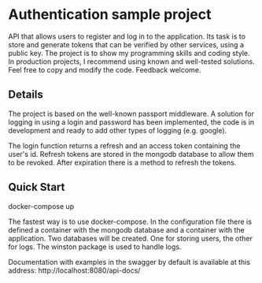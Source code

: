 # Authentication sample project

API that allows users to register and log in to the application. Its task is to store and generate tokens that can be verified by other services, using a public key. The project is to show my programming skills and coding style. In production projects, I recommend using known and well-tested solutions. Feel free to copy and modify the code. Feedback welcome.

## Details

The project is based on the well-known passport middleware. A solution for logging in using a login and password has been implemented, the code is in development and ready to add other types of logging (e.g. google).

The login function returns a refresh and an access token containing the user's id. Refresh tokens are stored in the mongodb database to allow them to be revoked. After expiration there is a method to refresh the tokens.

## Quick Start

docker-compose up

The fastest way is to use docker-compose. In the configuration file there is defined a container with the mongodb database and a container with the application. Two databases will be created. One for storing users, the other for logs. The winston package is used to handle logs.

Documentation with examples in the swagger by default is available at this address:
http://localhost:8080/api-docs/

